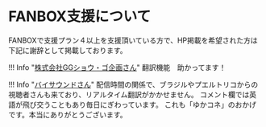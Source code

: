 # FANBOX支援について

FANBOXで支援プラン４以上を支援頂いている方で、HP掲載を希望された方は下記に謝辞として掲載しております。

!!! Info "[株式会社GGショウ・ゴ企画さん](https://youtube.com/@GG_Show_Go)"
    翻訳機能　助かってます！

!!! Info "[バイサウンドさん](https://www.youtube.com/channel/UCTtQ-MDpxl0DEKJige2SZWA)"
    配信時間の関係で、ブラジルやプエルトリコからの視聴者さんも来ており、リアルタイム翻訳がかかせません。
    コメント欄では英語が飛び交うこともあり毎日にぎわっています。
    これも「ゆかコネ」のおかげです。本当にありがとうございます。

